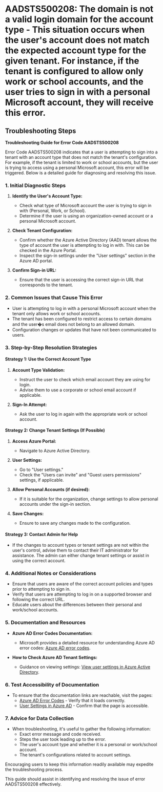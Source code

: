 # AADSTS500208: The domain is not a valid login domain for the account type - This situation occurs when the user's account does not match the expected account type for the given tenant. For instance, if the tenant is configured to allow only work or school accounts, and the user tries to sign in with a personal Microsoft account, they will receive this error.


## Troubleshooting Steps
**Troubleshooting Guide for Error Code AADSTS500208**

Error Code AADSTS500208 indicates that a user is attempting to sign into a tenant with an account type that does not match the tenant's configuration. For example, if the tenant is limited to work or school accounts, but the user is trying to access using a personal Microsoft account, this error will be triggered. Below is a detailed guide for diagnosing and resolving this issue.

### 1. Initial Diagnostic Steps

1. **Identify the User's Account Type:**
   - Check what type of Microsoft account the user is trying to sign in with (Personal, Work, or School).
   - Determine if the user is using an organization-owned account or a personal Microsoft account.

2. **Check Tenant Configuration:**
   - Confirm whether the Azure Active Directory (AAD) tenant allows the type of account the user is attempting to log in with. This can be checked in the Azure Portal.
   - Inspect the sign-in settings under the "User settings" section in the Azure AD portal.

3. **Confirm Sign-in URL:**
   - Ensure that the user is accessing the correct sign-in URL that corresponds to the tenant.

### 2. Common Issues that Cause This Error

- User is attempting to log in with a personal Microsoft account when the tenant only allows work or school accounts.
- The tenant has been configured to restrict access to certain domains and the user�s email does not belong to an allowed domain.
- Configuration changes or updates that have not been communicated to users.
  
### 3. Step-by-Step Resolution Strategies

#### Strategy 1: Use the Correct Account Type

1. **Account Type Validation:**
   - Instruct the user to check which email account they are using for login.
   - Advise them to use a corporate or school email account if applicable.

2. **Sign-In Attempt:**
   - Ask the user to log in again with the appropriate work or school account.

#### Strategy 2: Change Tenant Settings (If Possible)

1. **Access Azure Portal:**
   - Navigate to Azure Active Directory.

2. **User Settings:**
   - Go to "User settings."
   - Check the "Users can invite" and "Guest users permissions" settings, if applicable.

3. **Allow Personal Accounts (if desired):**
   - If it is suitable for the organization, change settings to allow personal accounts under the sign-in section.

4. **Save Changes:**
   - Ensure to save any changes made to the configuration.

#### Strategy 3: Contact Admin for Help

- If the changes to account types or tenant settings are not within the user's control, advise them to contact their IT administrator for assistance. The admin can either change tenant settings or assist in using the correct account.

### 4. Additional Notes or Considerations

- Ensure that users are aware of the correct account policies and types prior to attempting to sign in.
- Verify that users are attempting to log in on a supported browser and following the correct URL.
- Educate users about the differences between their personal and work/school accounts.

### 5. Documentation and Resources

- **Azure AD Error Codes Documentation:**
  - Microsoft provides a detailed resource for understanding Azure AD error codes: [Azure AD error codes](https://docs.microsoft.com/en-us/azure/active-directory/develop/reference-aad-error-codes).
  
- **How to Check Azure AD Tenant Settings:**
  - Guidance on viewing settings: [View user settings in Azure Active Directory](https://docs.microsoft.com/en-us/azure/active-directory/users/users-settings).

### 6. Test Accessibility of Documentation

- To ensure that the documentation links are reachable, visit the pages:
  - [Azure AD Error Codes](https://docs.microsoft.com/en-us/azure/active-directory/develop/reference-aad-error-codes) - Verify that it loads correctly.
  - [User Settings in Azure AD](https://docs.microsoft.com/en-us/azure/active-directory/users/users-settings) - Confirm that the page is accessible.

### 7. Advice for Data Collection

- When troubleshooting, it's useful to gather the following information:
  - Exact error message and code received.
  - Steps the user took leading up to the error.
  - The user's account type and whether it is a personal or work/school account.
  - The tenant's configurations related to account settings.
  
Encouraging users to keep this information readily available may expedite the troubleshooting process.

This guide should assist in identifying and resolving the issue of error AADSTS500208 effectively.